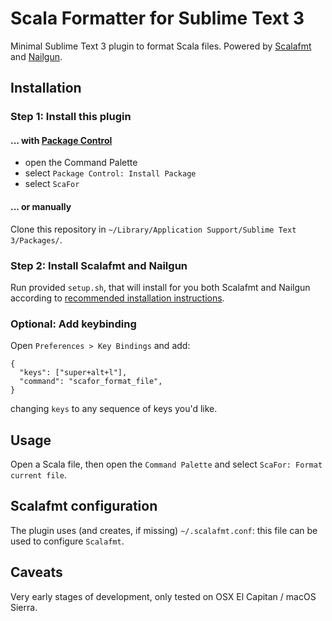 # Scala Formatter for Sublime Text 3

Minimal Sublime Text 3 plugin to format Scala files. Powered by [Scalafmt](http://[scalameta.org/scalafmt) and [Nailgun](https://github.com/martylamb/nailgun).

## Installation

### Step 1: Install this plugin

#### ... with [Package Control](https://packagecontrol.io/)

- open the Command Palette
- select `Package Control: Install Package`
- select `ScaFor`

#### ... or manually

Clone this repository in `~/Library/Application Support/Sublime Text 3/Packages/`.

### Step 2: Install Scalafmt and Nailgun

Run provided `setup.sh`, that will install for you both Scalafmt and Nailgun according to [recommended installation instructions](http://scalameta.org/scalafmt/#Installation).

### Optional: Add keybinding

Open `Preferences > Key Bindings` and add:

    {
      "keys": ["super+alt+l"],
      "command": "scafor_format_file",
    }

changing `keys` to any sequence of keys you'd like.

## Usage

Open a Scala file, then open the `Command Palette` and select `ScaFor: Format current file`.

## Scalafmt configuration

The plugin uses (and creates, if missing) `~/.scalafmt.conf`: this file can be used to configure `Scalafmt`.

## Caveats

Very early stages of development, only tested on OSX El Capitan / macOS Sierra.
